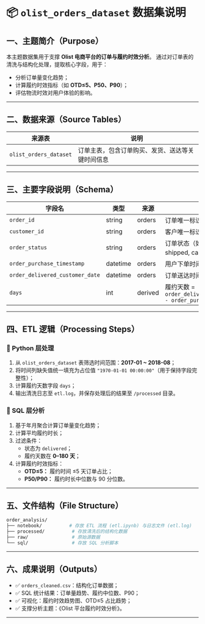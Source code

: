 # 📦 `olist_orders_dataset` 数据集说明

## 一、主题简介（Purpose）

本主题数据集用于支撑 **Olist 电商平台的订单与履约时效分析**。
 通过对订单表的清洗与结构化处理，提取核心字段，用于：

- 分析订单量变化趋势；
- 计算履约时效指标（如 **OTD≤5、P50、P90**）；
- 评估物流时效对用户体验的影响。

------

## 二、数据来源（Source Tables）

| 来源表                 | 说明                                             |
| ---------------------- | ------------------------------------------------ |
| `olist_orders_dataset` | 订单主表，包含订单购买、发货、送达等关键时间信息 |

------

## 三、主要字段说明（Schema）

| 字段名                          | 类型     | 来源    | 说明                                                         |
| ------------------------------- | -------- | ------- | ------------------------------------------------------------ |
| `order_id`                      | string   | orders  | 订单唯一标识                                                 |
| `customer_id`                   | string   | orders  | 客户唯一标识                                                 |
| `order_status`                  | string   | orders  | 订单状态（如 delivered, shipped, canceled 等）               |
| `order_purchase_timestamp`      | datetime | orders  | 用户下单时间                                                 |
| `order_delivered_customer_date` | datetime | orders  | 订单送达时间                                                 |
| `days`                          | int      | derived | 履约天数 = `order_delivered_customer_date - order_purchase_timestamp` |

------

## 四、ETL 逻辑（Processing Steps）

### 🧩 Python 层处理

1. 从 `olist_orders_dataset` 表筛选时间范围：**2017-01 ~ 2018-08**；
2. 将时间列缺失值统一填充为占位值 `"1970-01-01 00:00:00"`（用于保持字段完整性）；
3. 计算履约天数字段 `days`；
4. 输出清洗日志至 `etl.log`，并保存处理后的结果至 `/processed` 目录。

### 🧮 SQL 层分析

1. 基于年月聚合计算订单量变化趋势；
2. 计算平均履约时长；
3. 过滤条件：
   - 状态为 `delivered`；
   - 履约天数在 **0–180 天**；
4. 计算履约时效指标：
   - **OTD≤5：** 履约时间 ≤5 天订单占比；
   - **P50/P90：** 履约时长中位数与 90 分位数。

------

## 五、文件结构（File Structure）

```bash
order_analysis/
├── notebook/          # 存放 ETL 流程 (etl.ipynb) 与日志文件 (etl.log)
├── processed/          # 存放清洗后的结构化数据
├── raw/                # 原始源数据
└── sql/                # 存放 SQL 分析脚本
```

------

## 六、成果说明（Outputs）

- ✅ `orders_cleaned.csv`：结构化订单数据；
- ✅ SQL 统计结果：订单量趋势、履约中位数、P90；
- ✅ 可视化：履约时效趋势图、OTD≤5 占比趋势；
- ✅ 支撑分析主题：《Olist 平台履约时效分析》。

------


